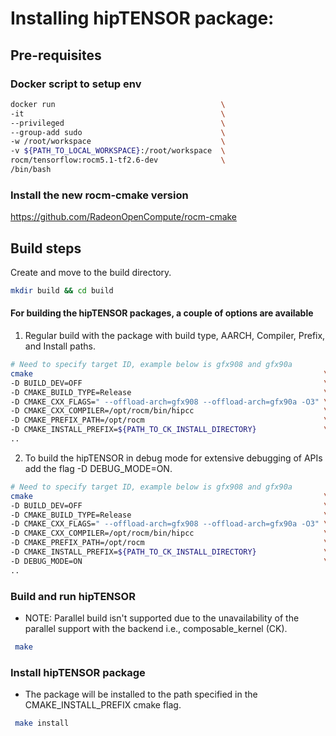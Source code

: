 # Installing hipTENSOR package:
## Pre-requisites
### Docker script to setup env
```bash
docker run                                     \
-it                                            \
--privileged                                   \
--group-add sudo                               \
-w /root/workspace                             \
-v ${PATH_TO_LOCAL_WORKSPACE}:/root/workspace  \
rocm/tensorflow:rocm5.1-tf2.6-dev              \
/bin/bash
```

### Install the new rocm-cmake version
https://github.com/RadeonOpenCompute/rocm-cmake

## Build steps
Create and move to the build directory.
```bash 
mkdir build && cd build 
```
#### For building the hipTENSOR packages, a couple of options are available 
1. Regular build with the package with build type, AARCH, Compiler, Prefix, and Install paths.
```bash
# Need to specify target ID, example below is gfx908 and gfx90a
cmake                                                                 \
-D BUILD_DEV=OFF                                                      \
-D CMAKE_BUILD_TYPE=Release                                           \
-D CMAKE_CXX_FLAGS=" --offload-arch=gfx908 --offload-arch=gfx90a -O3" \
-D CMAKE_CXX_COMPILER=/opt/rocm/bin/hipcc                             \
-D CMAKE_PREFIX_PATH=/opt/rocm                                        \
-D CMAKE_INSTALL_PREFIX=${PATH_TO_CK_INSTALL_DIRECTORY}               \
..
```
2. To build the hipTENSOR in debug mode for extensive debugging of APIs add the flag -D DEBUG_MODE=ON.
```bash
# Need to specify target ID, example below is gfx908 and gfx90a
cmake                                                                 \
-D BUILD_DEV=OFF                                                      \
-D CMAKE_BUILD_TYPE=Release                                           \
-D CMAKE_CXX_FLAGS=" --offload-arch=gfx908 --offload-arch=gfx90a -O3" \
-D CMAKE_CXX_COMPILER=/opt/rocm/bin/hipcc                             \
-D CMAKE_PREFIX_PATH=/opt/rocm                                        \
-D CMAKE_INSTALL_PREFIX=${PATH_TO_CK_INSTALL_DIRECTORY}               \
-D DEBUG_MODE=ON                                                      \
..
```
### Build and run hipTENSOR
* NOTE: Parallel build isn't supported due to the unavailability of the parallel support with the backend i.e., composable_kernel (CK).
```bash
 make
```

### Install hipTENSOR package
* The package will be installed to the path specified in the CMAKE_INSTALL_PREFIX cmake flag.
```bash
 make install
```
